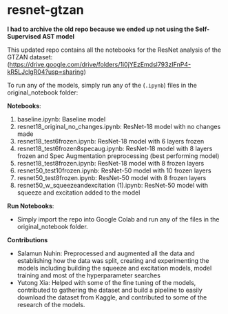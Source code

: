 # resnet-gtzan

**I had to archive the old repo because we ended up not using the Self-Supervised AST model**

This updated repo contains all the notebooks for the ResNet analysis of the GTZAN dataset: (https://drive.google.com/drive/folders/1i0jYEzEmdsl793zIFnP4-kR5LJclgR04?usp=sharing)

To run any of the models, simply run any of the (`.ipynb`) files in the original_notebook folder:

**Notebooks**:
1. baseline.ipynb: Baseline model
2. resnet18_original_no_changes.ipynb: ResNet-18 model with no changes made
3. resnet18_test6frozen.ipynb: ResNet-18 model with 6 layers frozen
4. resnet18_test6frozen8specaug.ipynb: ResNet-18 model with 8 layers frozen and Spec Augmentation preprocessing (best performing model)
5. resnet18_test8frozen.ipynb: ResNet-18 model with 8 frozen layers
6. resnet50_test10frozen.ipynb: ResNet-50 model with 10 frozen layers
7. resnet50_test8frozen.ipynb: ResNet-50 model with 8 frozen layers
8. resnet50_w_squeezeandexcitation (1).ipynb: ResNet-50 model with squeeze and excitation added to the model

**Run Notebooks**:
- Simply import the repo into Google Colab and run any of the files in the original_notebook folder.

**Contributions**
- Salamun Nuhin: Preprocessed and augmented all the data and establishing how the data was split, creating and experimenting the models including building the squeeze and excitation models, model training and most of the hyperparameter searches
- Yutong Xia: Helped with some of the fine tuning of the models, contributed to gathering the dataset and build a pipeline to easily download the dataset from Kaggle, and contributed to some of the research of the models.
   

